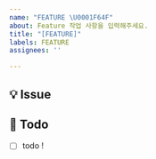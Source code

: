 ```yaml
---
name: "FEATURE \U0001F64F"
about: Feature 작업 사항을 입력해주세요.
title: "[FEATURE]"
labels: FEATURE
assignees: ''

---
```


## 💡 Issue

<!-- 이슈에 대한 내용을 설명해주세요. -->

## 📝 Todo

<!-- 해야 할 일들을 적어주세요. -->

- [ ]  todo !
